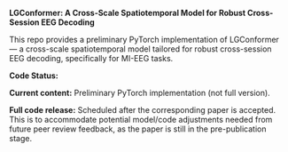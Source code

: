 **LGConformer: A Cross-Scale Spatiotemporal Model for Robust Cross-Session EEG Decoding**

This repo provides a preliminary PyTorch implementation of LGConformer — a cross-scale spatiotemporal model tailored for robust cross-session EEG decoding, specifically for MI-EEG tasks.

**Code Status:**

**Current content:** Preliminary PyTorch implementation (not full version).

**Full code release:** Scheduled after the corresponding paper is accepted. This is to accommodate potential model/code adjustments needed from future peer review feedback, as the paper is still in the pre-publication stage.
